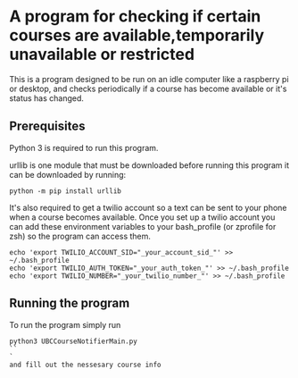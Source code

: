 # A program for checking if certain courses are available,temporarily unavailable or restricted

This is a program designed to be run on an idle computer like a raspberry pi or desktop, and checks periodically if a course has become available or it's status has changed.

## Prerequisites

Python 3 is required to run this program. 

urllib is one module that must be downloaded before running this program it can be downloaded by running:

```
python -m pip install urllib
```
It's also required to get a twilio account so a text can be sent to your phone when a course becomes available. Once you set up a twilio account you can add these environment variables to your bash_profile (or zprofile for zsh)  so the program can access them.

```
echo 'export TWILIO_ACCOUNT_SID="_your_account_sid_"' >> ~/.bash_profile
echo 'export TWILIO_AUTH_TOKEN="_your_auth_token_"' >> ~/.bash_profile
echo 'export TWILIO_NUMBER="_your_twilio_number_"' >> ~/.bash_profile
```

## Running the program

To run the program simply run 

```
python3 UBCCourseNotifierMain.py
``
`
and fill out the nessesary course info
 
